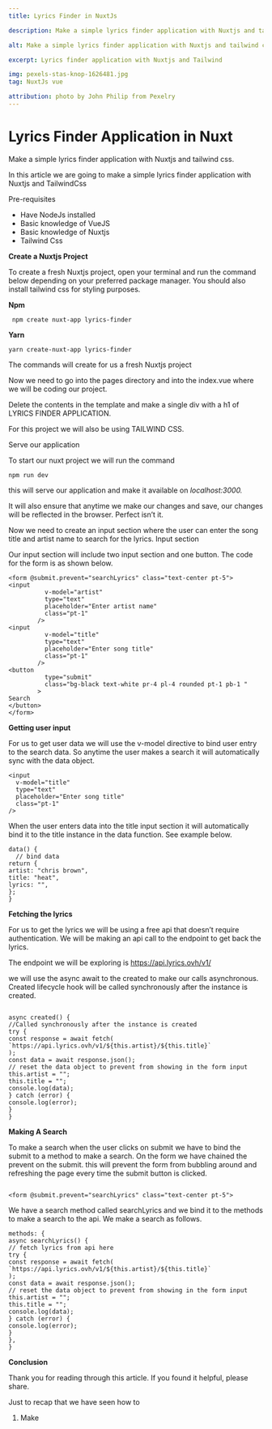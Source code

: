 ```yaml
---
title: Lyrics Finder in NuxtJs

description: Make a simple lyrics finder application with Nuxtjs and tailwind css

alt: Make a simple lyrics finder application with Nuxtjs and tailwind css

excerpt: Lyrics finder application with Nuxtjs and Tailwind

img: pexels-stas-knop-1626481.jpg
tag: NuxtJs vue

attribution: photo by John Philip from Pexelry
---
```


# **Lyrics Finder Application in Nuxt**

Make a simple lyrics finder application with Nuxtjs and tailwind css.

In this article we are going to make a simple lyrics finder application with Nuxtjs and TailwindCss

Pre-requisites

- Have NodeJs installed
- Basic knowledge of VueJS
- Basic knowledge of Nuxtjs
- Tailwind Css

**Create a Nuxtjs Project**

To create a fresh Nuxtjs project, open your terminal and run the command below depending on your preferred package manager. You should also install tailwind css for styling purposes.

**Npm**

     npm create nuxt-app lyrics-finder

**Yarn**

    yarn create-nuxt-app lyrics-finder

The commands will create for us a fresh Nuxtjs project

Now we need to go into the pages directory and into the index.vue where we will be coding our project.

Delete the contents in the template and make a single div with a h1 of LYRICS FINDER APPLICATION.

For this project we will also be using TAILWIND CSS.

Serve our application

To start our nuxt project we will run the command

```
npm run dev
```

this will serve our application and make it available on _localhost:3000._

It will also ensure that anytime we make our changes and save, our changes will be reflected in the browser. Perfect isn’t it.

Now we need to create an input section where the user can enter the song title and artist name to search for the lyrics.
Input section

Our input section will include two input section and one button. The code for the form is as shown below.

```js{1,3-5}[index.vue]
<form @submit.prevent="searchLyrics" class="text-center pt-5">
<input
          v-model="artist"
          type="text"
          placeholder="Enter artist name"
          class="pt-1"
        />
<input
          v-model="title"
          type="text"
          placeholder="Enter song title"
          class="pt-1"
        />
<button
          type="submit"
          class="bg-black text-white pr-4 pl-4 rounded pt-1 pb-1 "
        >
Search
</button>
</form>
```

**Getting user input**

For us to get user data we will use the v-model directive to bind user entry to the search data. So anytime the user makes a search it will automatically sync with the data object.

```js{1,3-5}[index.vue]
<input
  v-model="title"
  type="text"
  placeholder="Enter song title"
  class="pt-1"
/>
```

When the user enters data into the title input section it will automatically bind it to the title instance in the data function.
See example below.

```js{1,3-5}[index.vue]
data() {
  // bind data
return {
artist: "chris brown",
title: "heat",
lyrics: "",
};
}
```

**Fetching the lyrics**

For us to get the lyrics we will be using a free api that doesn’t require authentication. We will be making an api call to the endpoint to get back the lyrics.

The endpoint we will be exploring is https://api.lyrics.ovh/v1/

we will use the async await to the created to make our calls asynchronous. Created lifecycle hook will be called synchronously after the instance is created.

```js{1,3-5}[index.vue]

async created() {
//Called synchronously after the instance is created
try {
const response = await fetch(
`https://api.lyrics.ovh/v1/${this.artist}/${this.title}`
);
const data = await response.json();
// reset the data object to prevent from showing in the form input
this.artist = "";
this.title = "";
console.log(data);
} catch (error) {
console.log(error);
}
}
```

**Making A Search**

To make a search when the user clicks on submit we have to bind the submit to a method to make a search.
On the form we have chained the prevent on the submit. this will prevent the form from bubbling around and refreshing the page every time the submit button is clicked.

```js{1,3-5}[index.vue]

<form @submit.prevent="searchLyrics" class="text-center pt-5">
```

We have a search method called searchLyrics and we bind it to the methods to make a search to the api.
We make a search as follows.

```js{1,3-5}[index.vue]
methods: {
async searchLyrics() {
// fetch lyrics from api here
try {
const response = await fetch(
`https://api.lyrics.ovh/v1/${this.artist}/${this.title}`
);
const data = await response.json();
// reset the data object to prevent from showing in the form input
this.artist = "";
this.title = "";
console.log(data);
} catch (error) {
console.log(error);
}
},
}
```

**Conclusion**



Thank you for reading through this article. If you found it helpful, please share.




Just to recap that we have seen how to




1. Make
